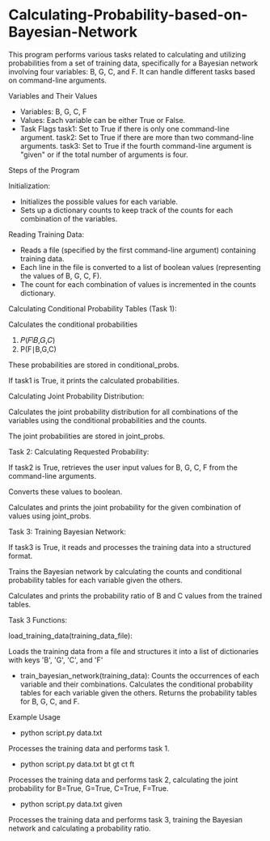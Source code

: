 # Calculating-Probability-based-on-Bayesian-Network
This program performs various tasks related to calculating and utilizing probabilities from a set of training data, specifically for a Bayesian network involving four variables: B, G, C, and F. It can handle different tasks based on command-line arguments.

Variables and Their Values
- Variables: B, G, C, F
- Values: Each variable can be either True or False.
- Task Flags
task1: Set to True if there is only one command-line argument.
task2: Set to True if there are more than two command-line arguments.
task3: Set to True if the fourth command-line argument is "given" or if the total number of arguments is four.

Steps of the Program

Initialization:

- Initializes the possible values for each variable.
- Sets up a dictionary counts to keep track of the counts for each combination of the variables.
  
Reading Training Data:

- Reads a file (specified by the first command-line argument) containing training data.
- Each line in the file is converted to a list of boolean values (representing the values of B, G, C, F).
- The count for each combination of values is incremented in the counts dictionary.

Calculating Conditional Probability Tables (Task 1):

Calculates the conditional probabilities 
1. 𝑃(𝐹∣𝐵,𝐺,𝐶)
2. P(F∣B,G,C)

These probabilities are stored in conditional_probs.

If task1 is True, it prints the calculated probabilities.

Calculating Joint Probability Distribution:

Calculates the joint probability distribution for all combinations of the variables using the conditional probabilities and the counts.

The joint probabilities are stored in joint_probs.

Task 2: Calculating Requested Probability:

If task2 is True, retrieves the user input values for B, G, C, F from the command-line arguments.

Converts these values to boolean.

Calculates and prints the joint probability for the given combination of values using joint_probs.

Task 3: Training Bayesian Network:

If task3 is True, it reads and processes the training data into a structured format.

Trains the Bayesian network by calculating the counts and conditional probability tables for each variable given the others.

Calculates and prints the probability ratio of B and C values from the trained tables.

Task 3 Functions:

load_training_data(training_data_file):

Loads the training data from a file and structures it into a list of dictionaries with keys 'B', 'G', 'C', and 'F'

- train_bayesian_network(training_data):
Counts the occurrences of each variable and their combinations.
Calculates the conditional probability tables for each variable given the others.
Returns the probability tables for B, G, C, and F.

Example Usage

- python script.py data.txt
  
Processes the training data and performs task 1.

- python script.py data.txt bt gt ct ft
  
Processes the training data and performs task 2, calculating the joint probability for B=True, G=True, C=True, F=True.

- python script.py data.txt given
  
Processes the training data and performs task 3, training the Bayesian network and calculating a probability ratio.
